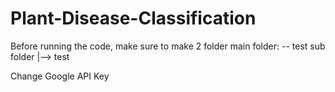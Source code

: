 # Plant-Disease-Classification

Before running the code, make sure to make 2 folder 
main folder: -- test
sub folder      |--> test

Change Google API Key
